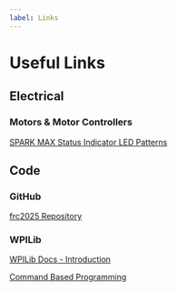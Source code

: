 ```yaml
---
label: Links
---
```


# Useful Links
## Electrical
### Motors & Motor Controllers
[SPARK MAX Status Indicator LED Patterns](https://docs.revrobotics.com/brushless/spark-max/status-led)

## Code
### GitHub
[frc2025 Repository](https://github.com/sonic-howl/frc2025)

### WPILib
[WPILib Docs - Introduction](https://docs.wpilib.org/en/stable/docs/zero-to-robot/introduction.html)

[Command Based Programming](https://docs.wpilib.org/en/stable/docs/software/commandbased/index.html)
